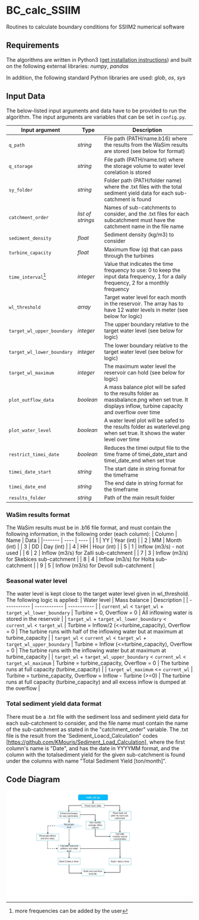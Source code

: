# BC_calc_SSIIM
Routines to calculate boundary conditions for SSIIM2 numerical software

## Requirements

The algorithms are written in Python3 ([get installation instructions](https://hydro-informatics.com/python-basics/pyinstall.html)) and built on the following external libraries: *numpy*, *pandas*

In addition, the following standard Python libraries are used: *glob*, *os*, *sys*

## Input Data

The below-listed input arguments and data have to be provided to run the algorithm. The input arguments are variables that can be set in `config.py`.

| Input argument             | Type              | Description                                                                                                                                           |
|----------------------------|-------------------|-------------------------------------------------------------------------------------------------------------------------------------------------------|
| `q_path`                   | *string*          | File path (PATH/name.b16) where the results from the WaSim results are stored (see below for format)                                                  |
| `q_storage`                | *string*          | File path (PATH/name.txt) where the storage volume to water level corelation is stored                                                                |
| `sy_folder`                | *string*          | Folder path (PATH/folder name) where the .txt files with the total sediment yield data for each sub-catchment is found                                |
| `catchment_order`          | *list of strings* | Names of sub-catchments to consider, and the .txt files for each subcatchment must have the catchment name in the file name                           |
| `sediment_density`         | *float*           | Sediment density (kg/m3) to consider                                                                                                                  |
| `turbine_capacity`         | *float*           | Maximum flow (q) that can pass through the turbines                                                                                                   |
| `time_interval`[^1]        | *integer*         | Value that indicates the time frequency to use: 0 to keep the input data frequency, 1 for a daily frequency, 2 for a monthly frequency                |
| `wl_threshold`             | *array*           | Target water level for each month in the reservoir. The array has to have 12 water levels in meter (see below for logic)                              |
| `target_wl_upper_boundary` | *integer*         | The upper boundary relative to the target water level (see below for logic)                                                                           |
| `target_wl_lower_boundary` | *integer*         | The lower boundary relative to the target water level (see below for logic)                                                                           |
| `target_wl_maximum`        | *integer*         | The maximum water level the reservoir can hold  (see below for logic)                                                                                 |
| `plot_outflow_data`        | *boolean*         | A mass balance plot will be safed to the results folder as massbalance.png when set true. It displays inflow, turbine capacity and overflow over time |
| `plot_water_level`         | *boolean*         | A water level plot will be safed to the results folder as waterlevel.png when set true. It shows the water level over time                            |
| `restrict_timei_date`      | *boolean*         | Reduces the timei output file to the time frame of timei_date_start and timei_date_end when set true                                                  |
| `timei_date_start`         | *string*          | The start date in string format for the timeframe                                                                                                     |
| `timei_date_end`           | *string*          | The end date in string format for the timeframe                                                                                                       |
| `results_folder`           | *string*          | Path of the main result folder                                                                                                                        |

[^1]:more frequencies can be added by the user

### WaSim results format
The WaSim results must be in .b16 file format, and must contain the following information, in the following order (each column): 
| Column | Name | Data |
|------- | ---- | ---- |
| 1 | YY | Year (int) |
| 2 | MM | Month (int) |
| 3 | DD | Day (int) |
| 4 | HH | Hour (int) |
| 5 | 1 | Inflow (m3/s) - not used  |
| 6 | 2 | Inflow (m3/s) for Zalli sub-catchment |
| 7 | 3 | Inflow (m3/s) for Skebices sub-catchment |
| 8 | 4 | Inflow (m3/s) for Holta sub-catchment |
| 9 | 5 | Inflow (m3/s) for Devoll sub-catchment |

### Seasonal water level
The water level is kept close to the target water level given in wl_threshold. The following logic is applied:
| Water level | Mass balance | Description |
| ----------- | ------------ | ----------- |
| `current_wl` < `target_wl` + `target_wl_lower_boundary` | Turbine = 0, Overflow = 0 | All inflowing water is stored in the reservoir |
| `target_wl` + `target_wl_lower_boundary` < `current_wl` < `target_wl` | Turbine = Inflow/2 (<=turbine_capacity), Overflow = 0 | The turbine runs with half of the inflowing water but at maximum at turbine_capacity |
| `target_wl` < `current_wl` < `target_wl` + `target_wl_upper_boundary` | Turbine = Inflow (<=turbine_capacity), Overflow = 0 | The turbine runs with the inflowing water but at maximum at turbine_capacity |
| `target_wl` + `target_wl_upper_boundary` < `current_wl` < `target_wl_maximum` | Turbine = turbine_capacity, Overflow = 0 | The turbine runs at full capacity (turbine_capacity) |
| `target_wl_maximum` <= `current_wl` | Turbine = turbine_capacity, Overflow = Inflow - Turbine (>=0) | The turbine runs at full capacity (turbine_capacity) and all excess inflow is dumped at the overflow |

### Total sediment yield data format

There must be a .txt file with the sediment loss and sediment yield data for each sub-catchment to consider, and the file name must contain the name of the sub-catchment as stated in the "catchment_order" variable. The .txt file is the result from the 'Sediment_Loacd_Calculation" codes [https://github.com/KMouris/Sediment_Load_Calculation], where the first column's name is "Date", and has the date in YYYYMM format, and the column with the totalsediment yield for the given sub-catchment is found under the columns with name "Total Sediment Yield [ton/month]". 


## Code Diagram
![](Images/Diagram_1.jpg)
